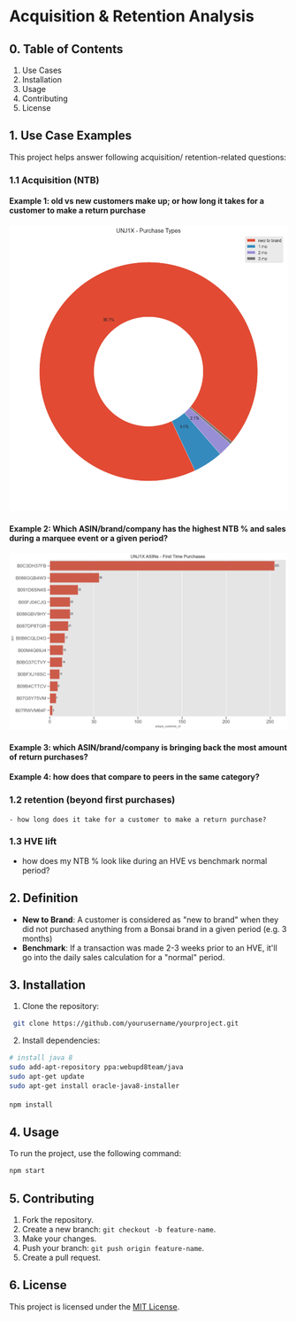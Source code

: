 # Acquisition & Retention Analysis

## 0. Table of Contents
1. Use Cases
2. Installation
3. Usage
4. Contributing
5. License

## 1. Use Case Examples
This project helps answer following acquisition/ retention-related questions:

### 1.1 Acquisition (NTB)
#### Example 1: old vs new customers make up; or how long it takes for a customer to make a return purchase
![plot](./graphs/company_purchase_type.png)


#### Example 2: Which ASIN/brand/company has the highest NTB % and sales during a marquee event or a given period?
![plot](./graphs/asin_ntb.png)

#### Example 3: which ASIN/brand/company is bringing back the most amount of return purchases?

#### Example 4: how does that compare to peers in the same category?

### 1.2 retention (beyond first purchases)
    - how long does it take for a customer to make a return purchase?
### 1.3 HVE lift
  - how does my NTB % look like during an HVE vs benchmark normal period?

## 2. Definition
- **New to Brand**: A customer is considered as "new to brand" when they did not purchased anything from a Bonsai brand in a given period (e.g. 3 months)
- **Benchmark**: If a transaction was made 2-3 weeks prior to an HVE, it'll go into the daily sales calculation for a "normal" period.

## 3. Installation
1. Clone the repository:
```bash
 git clone https://github.com/yourusername/yourproject.git
```

2. Install dependencies:
```bash
# install java 8
sudo add-apt-repository ppa:webupd8team/java
sudo apt-get update
sudo apt-get install oracle-java8-installer

npm install
 ```

## 4. Usage
To run the project, use the following command:
```bash
npm start
```

## 5. Contributing
1. Fork the repository.
2. Create a new branch: `git checkout -b feature-name`.
3. Make your changes.
4. Push your branch: `git push origin feature-name`.
5. Create a pull request.

## 6. License
This project is licensed under the [MIT License](LICENSE).